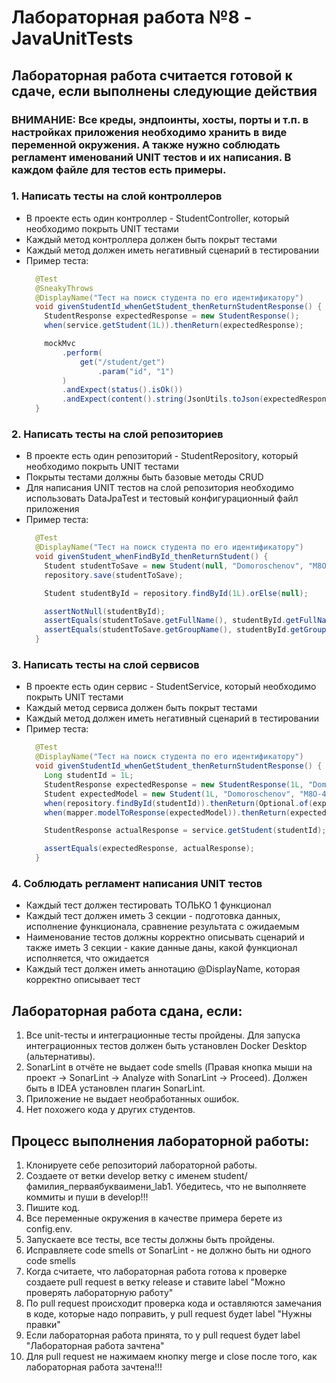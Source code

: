 # Лабораторная работа №8 - JavaUnitTests

## Лабораторная работа считается готовой к сдаче, если выполнены следующие действия

### ВНИМАНИЕ: Все креды, эндпоинты, хосты, порты и т.п. в настройках приложения необходимо хранить в виде переменной окружения. А также нужно соблюдать регламент именований UNIT тестов и их написания. В каждом файле для тестов есть примеры.

### 1. Написать тесты на слой контроллеров
- В проекте есть один контроллер - StudentController, который необходимо покрыть UNIT тестами
- Каждый метод контроллера должен быть покрыт тестами
- Каждый метод должен иметь негативный сценарий в тестировании
- Пример теста:
  ```java
    @Test
    @SneakyThrows
    @DisplayName("Тест на поиск студента по его идентификатору")
    void givenStudentId_whenGetStudent_thenReturnStudentResponse() {
      StudentResponse expectedResponse = new StudentResponse();
      when(service.getStudent(1L)).thenReturn(expectedResponse);
  
      mockMvc
          .perform(
              get("/student/get")
                  .param("id", "1")
          )
          .andExpect(status().isOk())
          .andExpect(content().string(JsonUtils.toJson(expectedResponse)));
    }
  ```

### 2. Написать тесты на слой репозиториев
- В проекте есть один репозиторий - StudentRepository, который необходимо покрыть UNIT тестами
- Покрыты тестами должны быть базовые методы CRUD
- Для написания UNIT тестов на слой репозитория необходимо использовать DataJpaTest и тестовый конфигурационный файл приложения
- Пример теста:
  ```java
    @Test
    @DisplayName("Тест на поиск студента по его идентификатору")
    void givenStudent_whenFindById_thenReturnStudent() {
      Student studentToSave = new Student(null, "Domoroschenov", "М8О-411Б");
      repository.save(studentToSave);
  
      Student studentById = repository.findById(1L).orElse(null);
  
      assertNotNull(studentById);
      assertEquals(studentToSave.getFullName(), studentById.getFullName());
      assertEquals(studentToSave.getGroupName(), studentById.getGroupName());
    }
  ```

### 3. Написать тесты на слой сервисов
- В проекте есть один сервис - StudentService, который необходимо покрыть UNIT тестами
- Каждый метод сервиса должен быть покрыт тестами
- Каждый метод должен иметь негативный сценарий в тестировании
- Пример теста:
  ```java
    @Test
    @DisplayName("Тест на поиск студента по его идентификатору")
    void givenStudentId_whenGetStudent_thenReturnStudentResponse() {
      Long studentId = 1L;
      StudentResponse expectedResponse = new StudentResponse(1L, "Domoroschenov", "М8О-411Б");
      Student expectedModel = new Student(1L, "Domoroschenov", "М8О-411Б");
      when(repository.findById(studentId)).thenReturn(Optional.of(expectedModel));
      when(mapper.modelToResponse(expectedModel)).thenReturn(expectedResponse);
  
      StudentResponse actualResponse = service.getStudent(studentId);
  
      assertEquals(expectedResponse, actualResponse);
    }
  ```

### 4. Соблюдать регламент написания UNIT тестов
- Каждый тест должен тестировать ТОЛЬКО 1 функционал
- Каждый тест должен иметь 3 секции - подготовка данных, исполнение функционала, сравнение результата с ожидаемым
- Наименование тестов должны корректно описывать сценарий и также иметь 3 секции - какие данные даны, какой функционал исполняется, что ожидается
- Каждый тест должен иметь аннотацию @DisplayName, которая корректно описывает тест

## Лабораторная работа сдана, если:
1. Все unit-тесты и интеграционные тесты пройдены. Для запуска интеграционных тестов должен быть установлен Docker Desktop (альтернативы).
2. SonarLint в отчёте не выдает code smells (Правая кнопка мыши на проект -> SonarLint -> Analyze with SonarLint -> Proceed). Должен быть в IDEA установлен плагин SonarLint.
3. Приложение не выдает необработанных ошибок.
4. Нет похожего кода у других студентов.

## Процесс выполнения лабораторной работы:
1. Клонируете себе репозиторий лабораторной работы.
2. Создаете от ветки develop ветку с именем student/фамилия_перваябукваимени_lab1. Убедитесь, что не выполняете коммиты и пуши в develop!!!
3. Пишите код.
4. Все переменные окружения в качестве примера берете из config.env.
5. Запускаете все тесты, все тесты должны быть пройдены.
6. Исправляете code smells от SonarLint - не должно быть ни одного code smells
7. Когда считаете, что лабораторная работа готова к проверке создаете pull request в ветку release и ставите label
   "Можно проверять лабораторную работу"
8. По pull request происходит проверка кода и оставляются замечания в коде, которые надо поправить, у pull request будет label "Нужны правки"
9. Если лабораторная работа принята, то у pull request будет label "Лабораторная работа зачтена"
10. Для pull request не нажимаем кнопку merge и close после того, как лабораторная работа зачтена!!!
